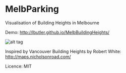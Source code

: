 # MelbParking
Visualisation of Building Heights in Melbourne

Demo:
http://lbutler.github.io/MelbBuildingHeights/

![alt tag](http://lbutler.github.io/MelbBuildingHeights/preview.jpg)

Inspired by Vancouver Building Heights by Robert White:
http://maps.nicholsonroad.com/


Licence:
MIT